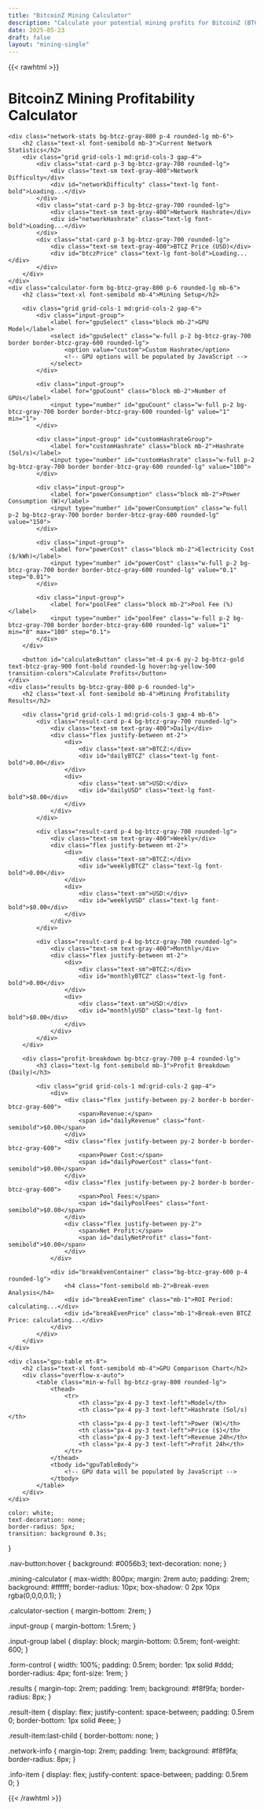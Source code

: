 ```yaml
---
title: "BitcoinZ Mining Calculator"
description: "Calculate your potential mining profits for BitcoinZ (BTCZ) with our advanced mining calculator"
date: 2025-05-23
draft: false
layout: "mining-single"
---
```


{{< rawhtml >}}

<div class="mining-calculator-container">
    <h1 class="text-3xl font-bold mb-6">BitcoinZ Mining Profitability Calculator</h1>
    
    <div class="network-stats bg-btcz-gray-800 p-4 rounded-lg mb-6">
        <h2 class="text-xl font-semibold mb-3">Current Network Statistics</h2>
        <div class="grid grid-cols-1 md:grid-cols-3 gap-4">
            <div class="stat-card p-3 bg-btcz-gray-700 rounded-lg">
                <div class="text-sm text-gray-400">Network Difficulty</div>
                <div id="networkDifficulty" class="text-lg font-bold">Loading...</div>
            </div>
            <div class="stat-card p-3 bg-btcz-gray-700 rounded-lg">
                <div class="text-sm text-gray-400">Network Hashrate</div>
                <div id="networkHashrate" class="text-lg font-bold">Loading...</div>
            </div>
            <div class="stat-card p-3 bg-btcz-gray-700 rounded-lg">
                <div class="text-sm text-gray-400">BTCZ Price (USD)</div>
                <div id="btczPrice" class="text-lg font-bold">Loading...</div>
            </div>
        </div>
    </div>
    <div class="calculator-form bg-btcz-gray-800 p-6 rounded-lg mb-6">
        <h2 class="text-xl font-semibold mb-4">Mining Setup</h2>
        
        <div class="grid grid-cols-1 md:grid-cols-2 gap-6">
            <div class="input-group">
                <label for="gpuSelect" class="block mb-2">GPU Model</label>
                <select id="gpuSelect" class="w-full p-2 bg-btcz-gray-700 border border-btcz-gray-600 rounded-lg">
                    <option value="custom">Custom Hashrate</option>
                    <!-- GPU options will be populated by JavaScript -->
                </select>
            </div>
            
            <div class="input-group">
                <label for="gpuCount" class="block mb-2">Number of GPUs</label>
                <input type="number" id="gpuCount" class="w-full p-2 bg-btcz-gray-700 border border-btcz-gray-600 rounded-lg" value="1" min="1">
            </div>
            
            <div class="input-group" id="customHashrateGroup">
                <label for="customHashrate" class="block mb-2">Hashrate (Sol/s)</label>
                <input type="number" id="customHashrate" class="w-full p-2 bg-btcz-gray-700 border border-btcz-gray-600 rounded-lg" value="100">
            </div>
            
            <div class="input-group">
                <label for="powerConsumption" class="block mb-2">Power Consumption (W)</label>
                <input type="number" id="powerConsumption" class="w-full p-2 bg-btcz-gray-700 border border-btcz-gray-600 rounded-lg" value="150">
            </div>
            
            <div class="input-group">
                <label for="powerCost" class="block mb-2">Electricity Cost ($/kWh)</label>
                <input type="number" id="powerCost" class="w-full p-2 bg-btcz-gray-700 border border-btcz-gray-600 rounded-lg" value="0.1" step="0.01">
            </div>
            
            <div class="input-group">
                <label for="poolFee" class="block mb-2">Pool Fee (%)</label>
                <input type="number" id="poolFee" class="w-full p-2 bg-btcz-gray-700 border border-btcz-gray-600 rounded-lg" value="1" min="0" max="100" step="0.1">
            </div>
        </div>
        
        <button id="calculateButton" class="mt-4 px-6 py-2 bg-btcz-gold text-btcz-gray-900 font-bold rounded-lg hover:bg-yellow-500 transition-colors">Calculate Profits</button>
    </div>
    <div class="results bg-btcz-gray-800 p-6 rounded-lg">
        <h2 class="text-xl font-semibold mb-4">Mining Profitability Results</h2>
        
        <div class="grid grid-cols-1 md:grid-cols-3 gap-4 mb-6">
            <div class="result-card p-4 bg-btcz-gray-700 rounded-lg">
                <div class="text-sm text-gray-400">Daily</div>
                <div class="flex justify-between mt-2">
                    <div>
                        <div class="text-sm">BTCZ:</div>
                        <div id="dailyBTCZ" class="text-lg font-bold">0.00</div>
                    </div>
                    <div>
                        <div class="text-sm">USD:</div>
                        <div id="dailyUSD" class="text-lg font-bold">$0.00</div>
                    </div>
                </div>
            </div>
            
            <div class="result-card p-4 bg-btcz-gray-700 rounded-lg">
                <div class="text-sm text-gray-400">Weekly</div>
                <div class="flex justify-between mt-2">
                    <div>
                        <div class="text-sm">BTCZ:</div>
                        <div id="weeklyBTCZ" class="text-lg font-bold">0.00</div>
                    </div>
                    <div>
                        <div class="text-sm">USD:</div>
                        <div id="weeklyUSD" class="text-lg font-bold">$0.00</div>
                    </div>
                </div>
            </div>
            
            <div class="result-card p-4 bg-btcz-gray-700 rounded-lg">
                <div class="text-sm text-gray-400">Monthly</div>
                <div class="flex justify-between mt-2">
                    <div>
                        <div class="text-sm">BTCZ:</div>
                        <div id="monthlyBTCZ" class="text-lg font-bold">0.00</div>
                    </div>
                    <div>
                        <div class="text-sm">USD:</div>
                        <div id="monthlyUSD" class="text-lg font-bold">$0.00</div>
                    </div>
                </div>
            </div>
        </div>
        
        <div class="profit-breakdown bg-btcz-gray-700 p-4 rounded-lg">
            <h3 class="text-lg font-semibold mb-3">Profit Breakdown (Daily)</h3>
            
            <div class="grid grid-cols-1 md:grid-cols-2 gap-4">
                <div>
                    <div class="flex justify-between py-2 border-b border-btcz-gray-600">
                        <span>Revenue:</span>
                        <span id="dailyRevenue" class="font-semibold">$0.00</span>
                    </div>
                    <div class="flex justify-between py-2 border-b border-btcz-gray-600">
                        <span>Power Cost:</span>
                        <span id="dailyPowerCost" class="font-semibold">$0.00</span>
                    </div>
                    <div class="flex justify-between py-2 border-b border-btcz-gray-600">
                        <span>Pool Fees:</span>
                        <span id="dailyPoolFees" class="font-semibold">$0.00</span>
                    </div>
                    <div class="flex justify-between py-2">
                        <span>Net Profit:</span>
                        <span id="dailyNetProfit" class="font-semibold">$0.00</span>
                    </div>
                </div>
                
                <div id="breakEvenContainer" class="bg-btcz-gray-600 p-4 rounded-lg">
                    <h4 class="font-semibold mb-2">Break-even Analysis</h4>
                    <div id="breakEvenTime" class="mb-1">ROI Period: calculating...</div>
                    <div id="breakEvenPrice" class="mb-1">Break-even BTCZ Price: calculating...</div>
                </div>
            </div>
        </div>
    </div>
    
    <div class="gpu-table mt-8">
        <h2 class="text-xl font-semibold mb-4">GPU Comparison Chart</h2>
        <div class="overflow-x-auto">
            <table class="min-w-full bg-btcz-gray-800 rounded-lg">
                <thead>
                    <tr>
                        <th class="px-4 py-3 text-left">Model</th>
                        <th class="px-4 py-3 text-left">Hashrate (Sol/s)</th>
                        <th class="px-4 py-3 text-left">Power (W)</th>
                        <th class="px-4 py-3 text-left">Price ($)</th>
                        <th class="px-4 py-3 text-left">Revenue 24h</th>
                        <th class="px-4 py-3 text-left">Profit 24h</th>
                    </tr>
                </thead>
                <tbody id="gpuTableBody">
                    <!-- GPU data will be populated by JavaScript -->
                </tbody>
            </table>
        </div>
    </div>
</div>

    color: white;
    text-decoration: none;
    border-radius: 5px;
    transition: background 0.3s;
}

.nav-button:hover {
    background: #0056b3;
    text-decoration: none;
}

.mining-calculator {
    max-width: 800px;
    margin: 2rem auto;
    padding: 2rem;
    background: #ffffff;
    border-radius: 10px;
    box-shadow: 0 2px 10px rgba(0,0,0,0.1);
}

.calculator-section {
    margin-bottom: 2rem;
}

.input-group {
    margin-bottom: 1.5rem;
}

.input-group label {
    display: block;
    margin-bottom: 0.5rem;
    font-weight: 600;
}

.form-control {
    width: 100%;
    padding: 0.5rem;
    border: 1px solid #ddd;
    border-radius: 4px;
    font-size: 1rem;
}

.results {
    margin-top: 2rem;
    padding: 1rem;
    background: #f8f9fa;
    border-radius: 8px;
}

.result-item {
    display: flex;
    justify-content: space-between;
    padding: 0.5rem 0;
    border-bottom: 1px solid #eee;
}

.result-item:last-child {
    border-bottom: none;
}

.network-info {
    margin-top: 2rem;
    padding: 1rem;
    background: #f8f9fa;
    border-radius: 8px;
}

.info-item {
    display: flex;
    justify-content: space-between;
    padding: 0.5rem 0;
}
</style>

<script>
// GPU data from the provided list
const gpuData = {
    "GeForce RTX 4080": { hashrate: 188.00, power: 240, price: 1498.07 },
    "GeForce RTX 4070 Ti": { hashrate: 135.00, power: 160, price: 909.03 },
    "GeForce RTX 4080 Super": { hashrate: 185.00, power: 240, price: 1099.99 },
    "GeForce RTX 4070": { hashrate: 105.00, power: 130, price: 589.99 },
    "GeForce RTX 4070 Super": { hashrate: 133.00, power: 180, price: 847.13 },
    "GeForce RTX 4090": { hashrate: 180.00, power: 260, price: 2153.94 },
    "GeForce RTX 4070 Ti Super": { hashrate: 140.00, power: 200, price: 1701.19 },
    "GeForce RTX 4060 Ti": { hashrate: 90.00, power: 130, price: 599.99 },
    "Radeon RX 7900 XTX": { hashrate: 155.00, power: 230, price: 1152.89 },
    "GeForce RTX 4060": { hashrate: 70.00, power: 110, price: 351.99 },
    "Radeon RX 6600 XT": { hashrate: 40.00, power: 70, price: 439.99 },
    "Radeon RX 6600": { hashrate: 38.00, power: 70, price: 269.99 },
    "GeForce RTX 3070 Ti": { hashrate: 110.00, power: 180, price: 871.20 },
    "Radeon RX 6800 XT": { hashrate: 93.00, power: 160, price: 639.99 },
    "Radeon RX 6800": { hashrate: 93.00, power: 160, price: 834.37 },
    "Radeon RX 6950 XT": { hashrate: 90.00, power: 160, price: 999.99 },
    "GeForce RTX 3070 LHR": { hashrate: 100.00, power: 180, price: 500.00 },
    "GeForce RTX 3070": { hashrate: 100.00, power: 180, price: 500.00 },
    "GeForce GTX 1660 Ti": { hashrate: 39.00, power: 90, price: 435.00 },
    "Radeon RX 6700 XT": { hashrate: 57.00, power: 120, price: 943.93 }
};

// Network data and calculation variables
let networkData = {
    difficulty: 0,
    networkHashrate: 0,
    btczPriceUSD: 0,
    btczPrice24hChange: 0
};

// DOM elements
const elements = {};

// Initialize the calculator
document.addEventListener('DOMContentLoaded', () => {
    // Cache DOM elements
    cacheElements();
    
    // Populate GPU select dropdown
    populateGPUSelect();
    
    // Fetch network data
    fetchNetworkData();
    
    // Add event listeners
    addEventListeners();
    
    // Populate GPU comparison table
    populateGPUTable();
    
    // Set up auto-refresh
    setInterval(fetchNetworkData, 300000); // Refresh every 5 minutes
});

// Cache DOM elements for better performance
function cacheElements() {
    elements.gpuSelect = document.getElementById('gpuSelect');
    elements.gpuCount = document.getElementById('gpuCount');
    elements.customHashrate = document.getElementById('customHashrate');
    elements.customHashrateGroup = document.getElementById('customHashrateGroup');
    elements.powerConsumption = document.getElementById('powerConsumption');
    elements.powerCost = document.getElementById('powerCost');
    elements.poolFee = document.getElementById('poolFee');
    elements.calculateButton = document.getElementById('calculateButton');
    
    // Network stats elements
    elements.networkDifficulty = document.getElementById('networkDifficulty');
    elements.networkHashrate = document.getElementById('networkHashrate');
    elements.btczPrice = document.getElementById('btczPrice');
    
    // Results elements
    elements.dailyBTCZ = document.getElementById('dailyBTCZ');
    elements.dailyUSD = document.getElementById('dailyUSD');
    elements.weeklyBTCZ = document.getElementById('weeklyBTCZ');
    elements.weeklyUSD = document.getElementById('weeklyUSD');
    elements.monthlyBTCZ = document.getElementById('monthlyBTCZ');
    elements.monthlyUSD = document.getElementById('monthlyUSD');
    
    // Profit breakdown elements
    elements.dailyRevenue = document.getElementById('dailyRevenue');
    elements.dailyPowerCost = document.getElementById('dailyPowerCost');
    elements.dailyPoolFees = document.getElementById('dailyPoolFees');
    elements.dailyNetProfit = document.getElementById('dailyNetProfit');
    
    // Break-even elements
    elements.breakEvenTime = document.getElementById('breakEvenTime');
    elements.breakEvenPrice = document.getElementById('breakEvenPrice');
    
    // GPU table
    elements.gpuTableBody = document.getElementById('gpuTableBody');
}

// Populate GPU select dropdown
function populateGPUSelect() {
    Object.keys(gpuData).forEach(gpu => {
        const option = document.createElement('option');
        option.value = gpu;
        option.textContent = `${gpu} (${gpuData[gpu].hashrate} Sol/s)`;
        elements.gpuSelect.appendChild(option);
    });
}

// Fetch network data from API
async function fetchNetworkData() {
    try {
        const response = await fetch('https://explorer.getbtcz.com/api/mining/info');
        const data = await response.json();
        
        networkData = {
            difficulty: data.difficulty,
            networkHashrate: data.networkHashrate,
            btczPriceUSD: data.btczPriceUSD,
            btczPrice24hChange: data.btczPrice24hChange
        };
        
        // Update UI with network data
        updateNetworkDataUI();
        
        // Calculate with new data
        calculateProfits();
        
        // Update GPU table with new price data
        updateGPUTable();
    } catch (error) {
        console.error('Error fetching network data:', error);
        elements.networkDifficulty.textContent = 'Error loading data';
        elements.networkHashrate.textContent = 'Error loading data';
        elements.btczPrice.textContent = 'Error loading data';
    }
}

// Update network data UI
function updateNetworkDataUI() {
    elements.networkDifficulty.textContent = networkData.difficulty.toFixed(2);
    elements.networkHashrate.textContent = `${networkData.networkHashrate.toFixed(2)} Sol/s`;
    elements.btczPrice.textContent = `$${networkData.btczPriceUSD.toFixed(8)} (${networkData.btczPrice24hChange > 0 ? '+' : ''}${networkData.btczPrice24hChange.toFixed(2)}%)`;
}

// Add event listeners
function addEventListeners() {
    elements.calculateButton.addEventListener('click', calculateProfits);
    
    elements.gpuSelect.addEventListener('change', () => {
        const selectedGPU = elements.gpuSelect.value;
        
        if (selectedGPU === 'custom') {
            elements.customHashrateGroup.style.display = 'block';
            elements.powerConsumption.value = 150;
        } else {
            elements.customHashrateGroup.style.display = 'none';
            elements.customHashrate.value = gpuData[selectedGPU].hashrate;
            elements.powerConsumption.value = gpuData[selectedGPU].power;
        }
    });
    
    // Trigger change event to set initial state
    elements.gpuSelect.dispatchEvent(new Event('change'));
}

// Calculate mining profits
function calculateProfits() {
    // Get input values
    const selectedGPU = elements.gpuSelect.value;
    const gpuCount = parseInt(elements.gpuCount.value) || 1;
    const powerCost = parseFloat(elements.powerCost.value) || 0.1;
    const poolFeePercent = parseFloat(elements.poolFee.value) || 1;
    
    // Get hashrate and power consumption
    let hashrate, powerConsumption;
    
    if (selectedGPU === 'custom') {
        hashrate = parseFloat(elements.customHashrate.value) || 100;
        powerConsumption = parseFloat(elements.powerConsumption.value) || 150;
    } else {
        hashrate = gpuData[selectedGPU].hashrate;
        powerConsumption = gpuData[selectedGPU].power;
    }
    
    // Calculate total hashrate and power consumption
    const totalHashrate = hashrate * gpuCount;
    const totalPowerConsumption = powerConsumption * gpuCount;
    
    // Calculate daily power cost in USD
    const dailyPowerCostUSD = (totalPowerConsumption * 24 * powerCost) / 1000;
    
    // Calculate daily BTCZ mined
    // Formula: (yourHashrate / networkHashrate) * blocksPerDay * blockReward
    const blocksPerDay = 24 * 60 * 60 / 150; // Assuming 150 seconds block time
    const blockReward = 12500; // Current block reward
    const dailyBTCZ = (totalHashrate / networkData.networkHashrate) * blocksPerDay * blockReward;
    
    // Calculate revenue
    const dailyRevenueUSD = dailyBTCZ * networkData.btczPriceUSD;
    
    // Calculate pool fees
    const dailyPoolFeesUSD = dailyRevenueUSD * (poolFeePercent / 100);
    
    // Calculate net profit
    const dailyNetProfitUSD = dailyRevenueUSD - dailyPowerCostUSD - dailyPoolFeesUSD;
    
    // Calculate weekly and monthly values
    const weeklyBTCZ = dailyBTCZ * 7;
    const weeklyUSD = dailyNetProfitUSD * 7;
    const monthlyBTCZ = dailyBTCZ * 30;
    const monthlyUSD = dailyNetProfitUSD * 30;
    
    // Update results UI
    updateResultsUI(dailyBTCZ, dailyRevenueUSD, dailyPowerCostUSD, dailyPoolFeesUSD, dailyNetProfitUSD, 
                   weeklyBTCZ, weeklyUSD, monthlyBTCZ, monthlyUSD);
    
    // Calculate break-even if GPU is selected
    if (selectedGPU !== 'custom') {
        calculateBreakEven(gpuData[selectedGPU].price * gpuCount, dailyNetProfitUSD);
    } else {
        elements.breakEvenTime.textContent = 'ROI Period: N/A (custom hashrate)';
        elements.breakEvenPrice.textContent = 'Break-even BTCZ Price: N/A';
    }
}

// Update results UI
function updateResultsUI(dailyBTCZ, dailyRevenueUSD, dailyPowerCostUSD, dailyPoolFeesUSD, dailyNetProfitUSD, 
                        weeklyBTCZ, weeklyUSD, monthlyBTCZ, monthlyUSD) {
    // Update BTCZ and USD values
    elements.dailyBTCZ.textContent = dailyBTCZ.toFixed(2);
    elements.dailyUSD.textContent = `$${dailyNetProfitUSD.toFixed(2)}`;
    elements.weeklyBTCZ.textContent = weeklyBTCZ.toFixed(2);
    elements.weeklyUSD.textContent = `$${weeklyUSD.toFixed(2)}`;
    elements.monthlyBTCZ.textContent = monthlyBTCZ.toFixed(2);
    elements.monthlyUSD.textContent = `$${monthlyUSD.toFixed(2)}`;
    
    // Update profit breakdown
    elements.dailyRevenue.textContent = `$${dailyRevenueUSD.toFixed(2)}`;
    elements.dailyPowerCost.textContent = `$${dailyPowerCostUSD.toFixed(2)}`;
    elements.dailyPoolFees.textContent = `$${dailyPoolFeesUSD.toFixed(2)}`;
    elements.dailyNetProfit.textContent = `$${dailyNetProfitUSD.toFixed(2)}`;
    
    // Add color coding for profit/loss
    if (dailyNetProfitUSD > 0) {
        elements.dailyNetProfit.classList.add('text-green-500');
        elements.dailyNetProfit.classList.remove('text-red-500');
    } else {
        elements.dailyNetProfit.classList.add('text-red-500');
        elements.dailyNetProfit.classList.remove('text-green-500');
    }
}

// Calculate break-even time and price
function calculateBreakEven(investment, dailyProfit) {
    if (dailyProfit <= 0) {
        elements.breakEvenTime.textContent = 'ROI Period: Never (not profitable)';
        
        // Calculate break-even price
        const selectedGPU = elements.gpuSelect.value;
        const gpuCount = parseInt(elements.gpuCount.value) || 1;
        const powerCost = parseFloat(elements.powerCost.value) || 0.1;
        const poolFeePercent = parseFloat(elements.poolFee.value) || 1;
        
        const hashrate = gpuData[selectedGPU].hashrate;
        const powerConsumption = gpuData[selectedGPU].power;
        
        const totalHashrate = hashrate * gpuCount;
        const totalPowerConsumption = powerConsumption * gpuCount;
        
        const dailyPowerCostUSD = (totalPowerConsumption * 24 * powerCost) / 1000;
        
        const blocksPerDay = 24 * 60 * 60 / 150;
        const blockReward = 12500;
        const dailyBTCZ = (totalHashrate / networkData.networkHashrate) * blocksPerDay * blockReward;
        
        // Calculate minimum price needed to break even on electricity
        const breakEvenPrice = dailyPowerCostUSD / (dailyBTCZ * (1 - poolFeePercent / 100));
        
        elements.breakEvenPrice.textContent = `Break-even BTCZ Price: $${breakEvenPrice.toFixed(8)}`;
    } else {
        const daysToBreakEven = investment / dailyProfit;
        const yearsToBreakEven = daysToBreakEven / 365;
        
        if (yearsToBreakEven < 1) {
            elements.breakEvenTime.textContent = `ROI Period: ${Math.ceil(daysToBreakEven)} days`;
        } else {
            elements.breakEvenTime.textContent = `ROI Period: ${yearsToBreakEven.toFixed(1)} years`;
        }
        
        elements.breakEvenPrice.textContent = `Break-even BTCZ Price: $${networkData.btczPriceUSD.toFixed(8)}`;
    }
}

// Populate GPU comparison table
function populateGPUTable() {
    elements.gpuTableBody.innerHTML = '';
    
    Object.keys(gpuData).forEach(gpu => {
        const row = document.createElement('tr');
        row.className = 'border-t border-btcz-gray-700';
        
        // Calculate daily revenue and profit
        const hashrate = gpuData[gpu].hashrate;
        const power = gpuData[gpu].power;
        const price = gpuData[gpu].price;
        
        row.innerHTML = `
            <td class="px-4 py-3">${gpu}</td>
            <td class="px-4 py-3">${hashrate.toFixed(2)}</td>
            <td class="px-4 py-3">${power}</td>
            <td class="px-4 py-3">$${price.toFixed(2)}</td>
            <td class="px-4 py-3" id="revenue-${gpu.replace(/\s+/g, '-')}">-</td>
            <td class="px-4 py-3" id="profit-${gpu.replace(/\s+/g, '-')}">-</td>
        `;
        
        elements.gpuTableBody.appendChild(row);
    });
}

// Update GPU table with current network data
function updateGPUTable() {
    const powerCost = parseFloat(elements.powerCost.value) || 0.1;
    const poolFeePercent = parseFloat(elements.poolFee.value) || 1;
    
    Object.keys(gpuData).forEach(gpu => {
        const hashrate = gpuData[gpu].hashrate;
        const power = gpuData[gpu].power;
        
        // Calculate daily power cost in USD
        const dailyPowerCostUSD = (power * 24 * powerCost) / 1000;
        
        // Calculate daily BTCZ mined
        const blocksPerDay = 24 * 60 * 60 / 150;
        const blockReward = 12500;
        const dailyBTCZ = (hashrate / networkData.networkHashrate) * blocksPerDay * blockReward;
        
        // Calculate revenue
        const dailyRevenueUSD = dailyBTCZ * networkData.btczPriceUSD;
        
        // Calculate pool fees
        const dailyPoolFeesUSD = dailyRevenueUSD * (poolFeePercent / 100);
        
        // Calculate net profit
        const dailyNetProfitUSD = dailyRevenueUSD - dailyPowerCostUSD - dailyPoolFeesUSD;
        
        // Update table cells
        const revenueCell = document.getElementById(`revenue-${gpu.replace(/\s+/g, '-')}`);
        const profitCell = document.getElementById(`profit-${gpu.replace(/\s+/g, '-')}`);
        
        if (revenueCell && profitCell) {
            revenueCell.textContent = `$${dailyRevenueUSD.toFixed(2)}`;
            profitCell.textContent = `$${dailyNetProfitUSD.toFixed(2)}`;
            
            // Add color coding
            if (dailyNetProfitUSD > 0) {
                profitCell.className = 'px-4 py-3 text-green-500';
            } else {
                profitCell.className = 'px-4 py-3 text-red-500';
            }
        }
    });
}
</script>

{{< /rawhtml >}}
